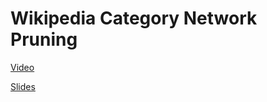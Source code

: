# Wikipedia Category Network Pruning



[Video](https://www.youtube.com/watch?v=ACevHs0sMMw)

[Slides](https://upload.wikimedia.org/wikipedia/commons/c/cb/Using_Wikipedia_categories_for_research.pdf)

